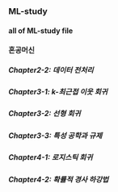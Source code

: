 ### ML-study

#### all of ML-study file

#### 혼공머신
#####  Chapter2-2: 데이터 전처리
#####  Chapter3-1: k-최근접 이웃 회귀
#####  Chapter3-2: 선형 회귀
#####  Chapter3-3: 특성 공학과 규제
#####  Chapter4-1: 로지스틱 회귀
#####  Chapter4-2: 확률적 경사 하강법
